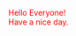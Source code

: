 <!DOCTYPE html>
<html>
  <head> <style>
    p {
    color:red;}
    </style></head>
  <body>
    <p> Hello Everyone!<br/>
      Have a nice day.</p>
  </body>
</html>
